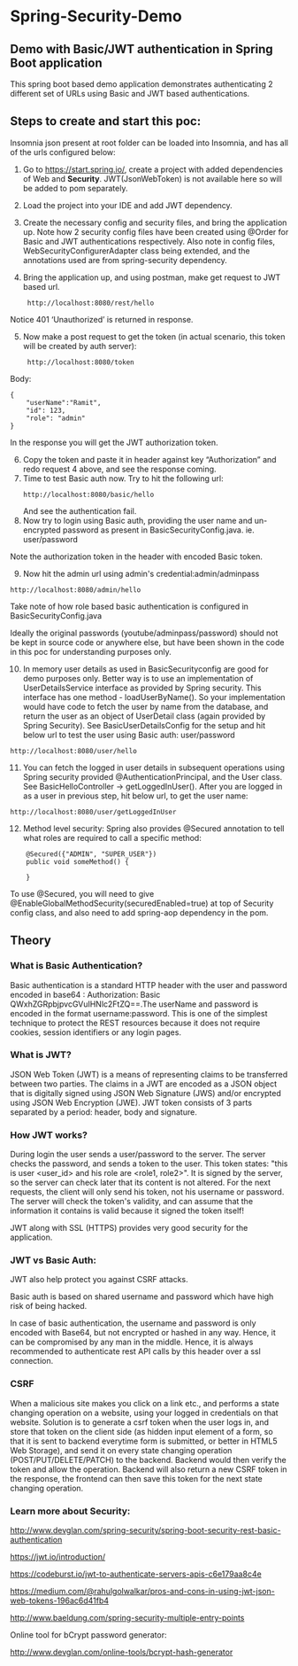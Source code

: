 # Spring-Security-Demo
## Demo with Basic/JWT authentication in Spring Boot application

This spring boot based demo application demonstrates authenticating 2 different set of URLs
using Basic and JWT based authentications.

## Steps to create and start this poc:

Insomnia json present at root folder can be loaded into Insomnia, and has all of the urls configured below:

1. Go to https://start.spring.io/, create a project with added dependencies of Web and **Security**. JWT(JsonWebToken) is not available here so will be added to pom separately.
2. Load the project into your IDE and add JWT dependency.
3. Create the necessary config and security files, and bring the application up. Note how 2 security config files have been created using @Order for Basic and JWT authentications respectively. Also note in config files, WebSecurityConfigurerAdapter class being extended, and the annotations used are from spring-security dependency.
4. Bring the application up, and using postman, make get request to JWT based url.

		http://localhost:8080/rest/hello
	
Notice 401 ‘Unauthorized’ is returned in response.

5. Now make a post request to get the token (in actual scenario, this token will be created by auth server):
		
		http://localhost:8080/token
Body: 
```
{
	"userName":"Ramit",
	"id": 123,
	"role": "admin"
}
```
In the response you will get the JWT authorization token. 

6. Copy the token and paste it in header against key “Authorization” and redo request 4 above, and see the response coming.
7. Time to test Basic auth now. Try to hit the following url:
	```
	http://localhost:8080/basic/hello
	```
	And see the authentication fail.
8. Now try to login using Basic auth, providing the user name and un-encrypted password as present in 
BasicSecurityConfig.java. ie. user/password

Note the authorization token in the header with encoded Basic token. 

9. Now hit the admin url using admin's credential:admin/adminpass

```
http://localhost:8080/admin/hello
```
Take note of how role based basic authentication is configured in BasicSecurityConfig.java

Ideally the original passwords (youtube/adminpass/password) should not be kept in source code or anywhere else, but have been shown in the code in this poc for understanding purposes only. 

10. In memory user details as used in BasicSecurityconfig are good for demo purposes only. Better way is to use an implementation of UserDetailsService interface as provided by Spring security. This interface has one method - loadUserByName(). So your implementation would have code to fetch the user by name from the database, and return the user as an object of UserDetail class (again provided by Spring Security). See BasicUserDetailsConfig for the setup and hit below url to test the user using Basic auth: user/password
```
http://localhost:8080/user/hello
```

11. You can fetch the logged in user details in subsequent operations using Spring security provided @AuthenticationPrincipal, and the User class. See BasicHelloController -> getLoggedInUser(). After you are logged in as a user in previous step, hit below url, to get the user name:
```
http://localhost:8080/user/getLoggedInUser
```
12. Method level security: Spring also provides @Secured annotation to tell what roles are required to call a specific method:
```
	@Secured({"ADMIN", "SUPER_USER"}) 
	public void someMethod() {
		
	}
```
To use @Secured, you will need to give @EnableGlobalMethodSecurity(securedEnabled=true) at top of Security config class, and also need to add spring-aop dependency in the pom.

## Theory

### What is Basic Authentication?

Basic authentication is a standard HTTP header with the user and password encoded in base64 : Authorization: Basic QWxhZGRpbjpvcGVuIHNlc2FtZQ==.The userName and password is encoded in the format username:password. This is one of the simplest technique to protect the REST resources because it does not require cookies, session identifiers or any login pages.

### What is JWT?
JSON Web Token (JWT) is a means of representing claims to be transferred between two parties. The claims in a JWT are encoded as a JSON object that is digitally signed using JSON Web Signature (JWS) and/or encrypted using JSON Web Encryption (JWE). JWT token consists of 3 parts separated by a period: header, body and signature.

### How JWT works?
During login the user sends a user/password to the server. The server checks the password, and sends a token to the user. This token states: "this is user <user_id> and his role are <role1, role2>". It is signed by the server, so the server can check later that its content is not altered. For the next requests, the client will only send his token, not his username or password. The server will check the token's validity, and can assume that the information it contains is valid because it signed the token itself!

JWT along with SSL (HTTPS) provides very good security for the application.

### JWT vs Basic Auth:
JWT also help protect you against CSRF attacks.

Basic auth is based on shared username and password which have high risk of being hacked.

In case of basic authentication, the username and password is only encoded with Base64, but not encrypted or hashed in any way. Hence, it can be compromised by any man in the middle. Hence, it is always recommended to authenticate rest API calls by this header over a ssl connection.

### CSRF
When a malicious site makes you click on a link etc., and performs a state changing operation on a website, using your logged in credentials on that website. Solution is to generate a csrf token when the user logs in, and store that token  on the client side (as hidden input element of a form, so that it is sent to backend everytime form is submitted, or better in HTML5 Web Storage), and send it on every state changing operation (POST/PUT/DELETE/PATCH) to the backend. Backend would then verify the token and allow the operation. Backend will also return a new CSRF token in the response, the frontend can then save this token for the next state changing operation.

### Learn more about Security:
http://www.devglan.com/spring-security/spring-boot-security-rest-basic-authentication

https://jwt.io/introduction/

https://codeburst.io/jwt-to-authenticate-servers-apis-c6e179aa8c4e

https://medium.com/@rahulgolwalkar/pros-and-cons-in-using-jwt-json-web-tokens-196ac6d41fb4

http://www.baeldung.com/spring-security-multiple-entry-points

Online tool for bCrypt password generator:

http://www.devglan.com/online-tools/bcrypt-hash-generator

